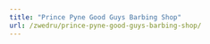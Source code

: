 ```yaml
---
title: "Prince Pyne Good Guys Barbing Shop"
url: /zwedru/prince-pyne-good-guys-barbing-shop/
---
```

